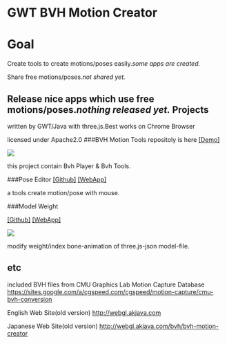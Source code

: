 GWT BVH Motion Creator
===

Goal
====
Create tools to create motions/poses easily.*some apps are created.*

Share free motions/poses.*not shared yet.*

Release nice apps which use free motions/poses.*nothing released yet.*
Projects
--------
written by GWT/Java with three.js.Best works on Chrome Browser

licensed under Apache2.0
###BVH Motion Tools
repositoly is here [[Demo]](http://game.akjava.com/creator/)

![](http://www.akjava.com/img4/bvhtools.jpg)

this project contain Bvh Player & Bvh Tools.

###Pose Editor
[[Github]](https://github.com/akjava/BVH-Pose-Editor) [[WebApp]](http://game.akjava.com/poseeditor/)

a tools create motion/pose with mouse.

###Model Weight

[[Github]](https://github.com/akjava/GWTModelWeight) [[WebApp]](http://game.akjava.com/weight/weight.html)

![](http://www.akjava.com/img4/modelweight.jpg)

modify weight/index bone-animation of  three.js-json model-file.

etc
----
included BVH files from CMU Graphics Lab Motion Capture Database
https://sites.google.com/a/cgspeed.com/cgspeed/motion-capture/cmu-bvh-conversion

English Web Site(old version)
http://webgl.akjava.com

Japanese Web Site(old version)
http://webgl.akjava.com/bvh/bvh-motion-creator